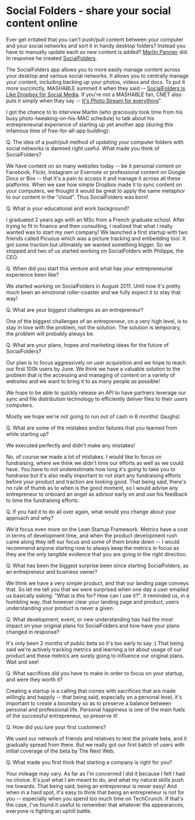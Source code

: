 # Social Folders - share your social content online

Ever get irritated that you can't push/pull content between your computer and your social networks and sort it in handy desktop folders? Instead you have to manually update each as new content is added? <a href="http://socialfolders.me/about-us/">Martin Pannier</a> did. In response he created <a href="http://socialfolders.me/">SocialFolders</a>. 

The SocialFolders app allows you to more easily manage content across your desktop and various social networks.  It allows you to centrally manage your content, including backing up your photos, videos and docs. To put it more succinctly, MASHABLE summed it when they said -- <a href="http://mashable.com/2011/12/15/socialfolders/">SocialFolders Is Like Dropbox for Social Media</a>. If you're not a MASHABLE fan, CNET also puts it simply when they say -- <a href="http://news.cnet.com/8301-19882_3-57343266-250/social-folders-its-photo-stream-for-everything/">It's Photo Stream for everything</a>".

I got the chance to to interview Martin (who graciously took time from his busy photo-tweaking-on-his-MAC schedule) to talk about his entrepreneurial experience of starting up yet another app (during this infamous time of free-for-all-app building):

Q. The idea of a push/pull method of updating your computer folders with social networks is damned right useful. What made you think of SocialFolders?

We have content on so many websites today -- be it personal content on Facebook, Flickr, Instagram or Evernote or professional content on Google Docs or Box -- that it's a pain to access it and manage it across all these platforms. When we saw how simple Dropbox made it to sync content on your computers, we thought it would be great to apply the same metaphor to our content in the "cloud". Thus SocialFolders was born!

Q. What is your educational and work background?

I graduated 2 years ago with an MSc from a French graduate school. After trying to fit in finance and then consulting, I realized that what I really wanted was to start my own company! We launched a first startup with two friends called Picuous which was a picture tracking and embedding tool. It got some traction but ultimately we wanted something bigger. So we stopped and two of us started working on SocialFolders with Philippe, the CEO.

Q. When did you start this venture and what has your entrepreneurial experience been like?

We started working on SocialFolders in August 2011. Until now it's pretty much been an emotional roller-coaster and we fully expect it to stay that way!

Q. What are your biggest challenges as an entrepreneur?

One of the biggest challenges of an entrepreneur, on a very high level, is to stay in love with the problem, not the solution. The solution is temporary, the problem will probably always be.

Q. What are your plans, hopes and marketing ideas for the future of SocialFolders?

Our plan is to focus aggressively on user acquisition and we hope to reach our first 100k users by June. We think we have a valuable solution to the problem that is the accessing and managing of content on a variety of websites and we want to bring it to as many people as possible!

We hope to be able to quickly release an API to have partners leverage our sync and file distribution technology to efficiently deliver files to their users computers.

Mostly we hope we're not going to run out of cash in 6 months! (laughs)

Q. What are some of the mistakes and/or failures that you learned from while starting up?

We executed perfectly and didn't make any mistakes!

No, of course we made a lot of mistakes. I would like to focus on fundraising, where we think we didn't time our efforts as well as we could have. You have to not underestimate how long it's going to take you to fundraise but it's also really important to not start any fundraising efforts before your product and traction are looking good. That being said, there's no rule of thumb as to when is the good moment, so I would advise any entrepreneur to onboard an angel as advisor early on and use his feedback to time the fundraising efforts.

Q. If you had it to do all over again, what would you change about your approach and why?

We'd focus even more on the Lean Startup Framework. Metrics have a cost in terms of development time, and when the product development rush came along they left our focus and some of them broke down -- I would recommend anyone starting now to always keep the metrics in focus as they are the only tangible evidence that you are going in the right direction.

Q. What has been the biggest surprise been since starting SocialFolders, as an entrepreneur and business owner?

We think we have a very simple product, and that our landing page conveys that. So let me tell you that we were surprised when one day a user emailed us basically asking: "What is this for? How can I use it?". It reminded us, in a humbling way, that however clear your landing page and product, users understanding your product is never a given.

Q. What development, event, or new understanding has had the most impact on your original plans for SocialFolders and how have your plans changed in response?

It's only been 2 months of public beta so it's too early to say :) That being said we're actively tracking metrics and learning a lot about usage of our product and these metrics are surely going to influence our original plans. Wait and see!

Q. What sacrifices did you have to make in order to focus on your startup, and were they worth it?

Creating a startup is a calling that comes with sacrifices that are made willingly and happily -- that being said, especially on a personal level, it's important to create a boundary so as to preserve a balance between personal and professional life. Personal happiness is one of the main fuels of the successful entrepreneur, so preserve it!

Q. How did you lure your first customers?

We used our network of friends and relatives to test the private beta, and it gradually spread from there. But we really got our first batch of users with initial coverage of the beta by The Next Web.

Q. What made you first think that starting a company is right for you?

Your mileage may vary. As far as I'm concerned I did it because I felt I had no choice. It's just what I am meant to do, and what my natural skills push me towards. That being said, being an entrepreneur is never easy! And when in a hard spot, it's easy to think that being an entrepreneur is not for you -- especially when you spend too much time on TechCrunch. If that's the case, I've found it useful to remember that whatever the appearances, everyone is fighting an uphill battle.
